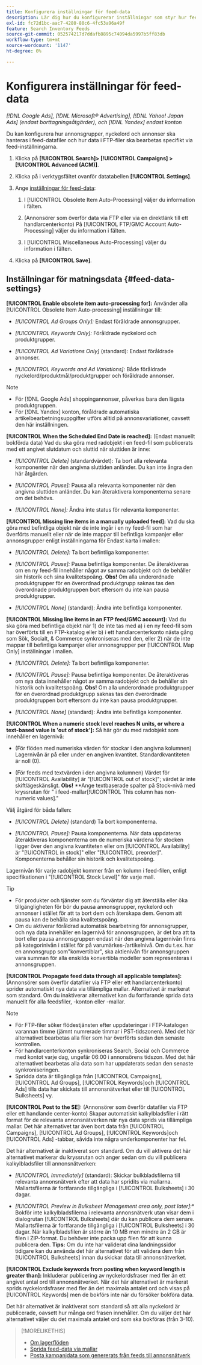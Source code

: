 ```yaml
---
title: Konfigurera inställningar för feed-data
description: Lär dig hur du konfigurerar inställningar som styr hur feed-data bearbetas.
exl-id: fc72d1bc-aac7-4280-80c6-4fc53a96a49f
feature: Search Inventory Feeds
source-git-commit: 052574217d7ddafb8895c74094da5997b5ff83db
workflow-type: tm+mt
source-wordcount: '1147'
ht-degree: 0%

---
```


# Konfigurera inställningar för feed-data

*[!DNL Google Ads], [!DNL Microsoft® Advertising], [!DNL Yahoo! Japan Ads] (endast borttagningsåtgärder), och [!DNL Yandex] endast konton*

Du kan konfigurera hur annonsgrupper, nyckelord och annonser ska hanteras i feed-datafiler och hur data i FTP-filer ska bearbetas specifikt via feed-inställningarna.

1. Klicka på **[!UICONTROL Search]> [!UICONTROL Campaigns] >[!UICONTROL Advanced (ACM)]**.

1. Klicka på i verktygsfältet ovanför datatabellen **[!UICONTROL Settings]**.

1. Ange [inställningar för feed-data](#feed-data-settings):

   1. I [!UICONTROL Obsolete Item Auto-Processing] väljer du information i fälten.

   1. (Annonsörer som överför data via FTP eller via en direktlänk till ett handlarcenterkonto) På [!UICONTROL FTP/GMC Account Auto-Processing] väljer du information i fälten.

   1. I [!UICONTROL Miscellaneous Auto-Processing] väljer du information i fälten.

1. Klicka på **[!UICONTROL Save]**.

## Inställningar för matningsdata {#feed-data-settings}

**[!UICONTROL Enable obsolete item auto-processing for]:** Använder alla [!UICONTROL Obsolete Item Auto-processing] inställningar till:

* *[!UICONTROL Ad Groups Only]:* Endast föråldrade annonsgrupper.

* *[!UICONTROL Keywords Only]:* Föråldrade nyckelord och produktgrupper.

* *[!UICONTROL Ad Variations Only]* (standard): Endast föråldrade annonser.

* *[!UICONTROL Keywords and Ad Variations]:* Både föråldrade nyckelord/produktmål/produktgrupper och föråldrade annonser.

>[!NOTE]
>
>* För [!DNL Google Ads] shoppingannonser, påverkas bara den lägsta produktgruppen.
>* För [!DNL Yandex] konton, föråldrade automatiska artikelbearbetningsuppgifter utförs alltid på annonsvariationer, oavsett den här inställningen.

**[!UICONTROL When the Scheduled End Date is reached]:** (Endast manuellt bokförda data) Vad du ska göra med radobjekt i en feed-fil som publicerats med ett angivet slutdatum och sluttid när sluttiden är inne:

* *[!UICONTROL Delete]* (standardvärdet): Ta bort alla relevanta komponenter när den angivna sluttiden anländer. Du kan inte ångra den här åtgärden.

* *[!UICONTROL Pause]:* Pausa alla relevanta komponenter när den angivna sluttiden anländer. Du kan återaktivera komponenterna senare om det behövs.

* *[!UICONTROL None]:* Ändra inte status för relevanta komponenter.

**[!UICONTROL Missing line items in a manually uploaded feed]:** Vad du ska göra med befintliga objekt när de inte ingår i en ny feed-fil som har överförts manuellt eller när de inte mappar till befintliga kampanjer eller annonsgrupper enligt inställningarna för Endast karta i mallen:

* *[!UICONTROL Delete]:* Ta bort befintliga komponenter.

* *[!UICONTROL Pause]:* Pausa befintliga komponenter. De återaktiveras om en ny feed-fil innehåller något av samma radobjekt och de behåller sin historik och sina kvalitetspoäng. **Obs!** Om alla underordnade produktgrupper för en överordnad produktgrupp saknas tas den överordnade produktgruppen bort eftersom du inte kan pausa produktgrupper.

* *[!UICONTROL None]* (standard): Ändra inte befintliga komponenter.

**[!UICONTROL Missing line items in an FTP feed/GMC account]:** Vad du ska göra med befintliga objekt när 1) de inte tas med a) i en ny feed-fil som har överförts till en FTP-katalog eller b) i ett handlarcenterkonto nästa gång som Sök, Socialt, &amp; Commerce synkroniseras med den, eller 2) när de inte mappar till befintliga kampanjer eller annonsgrupper per [!UICONTROL Map Only] inställningar i mallen.

* *[!UICONTROL Delete]:* Ta bort befintliga komponenter.

* *[!UICONTROL Pause]:* Pausa befintliga komponenter. De återaktiveras om nya data innehåller något av samma radobjekt och de behåller sin historik och kvalitetspoäng. **Obs!** Om alla underordnade produktgrupper för en överordnad produktgrupp saknas tas den överordnade produktgruppen bort eftersom du inte kan pausa produktgrupper.

* *[!UICONTROL None]* (standard): Ändra inte befintliga komponenter.

**[!UICONTROL When a numeric stock level reaches N units, or where a text-based value is 'out of stock']:** Så här gör du med radobjekt som innehåller en lagernivå:

* (För flöden med numeriska värden för stockar i den angivna kolumnen) Lagernivån är på eller under en angiven kvantitet. Standardkvantiteten är noll (0).

* (För feeds med textvärden i den angivna kolumnen) Värdet för [!UICONTROL Availability] är &quot;[!UICONTROL out of stock]&quot;; värdet är inte skiftlägeskänsligt. **Obs!** **Ange textbaserade spalter på Stock-nivå med kryssrutan för &quot; i feed-mallar[!UICONTROL This column has non-numeric values].&quot;

Välj åtgärd för båda fallen:

* *[!UICONTROL Delete]* (standard) Ta bort komponenterna.

* *[!UICONTROL Pause]:* Pausa komponenterna. När data uppdateras återaktiveras komponenterna om de numeriska värdena för stocken ligger över den angivna kvantiteten eller om [!UICONTROL Availability] är &quot;[!UICONTROL in stock]&quot; eller &quot;[!UICONTROL preorder]&quot;. Komponenterna behåller sin historik och kvalitetspoäng.

Lagernivån för varje radobjekt kommer från en kolumn i feed-filen, enligt specifikationen i &quot;[!UICONTROL Stock Level]&quot; för varje mall.

>[!TIP]
>
>* För produkter och tjänster som du förväntar dig att återställa eller öka tillgängligheten för bör du pausa annonsgrupper, nyckelord och annonser i stället för att ta bort dem och återskapa dem. Genom att pausa kan de behålla sina kvalitetspoäng.
>* Om du aktiverar föråldrad automatisk bearbetning för annonsgrupper, och nya data innehåller en lagernivå för annonsgruppen, är det bra att ta bort eller pausa annonsgruppen endast när den angivna lagernivån finns på kategorinivån i stället för på varumärkes-/artikelnivå. Om du t.ex. har en annonsgrupp som&quot;konvertiblar&quot;, ska aktienivån för annonsgruppen vara summan för alla enskilda konvertibla modeller som representeras i annonsgruppen.

**[!UICONTROL Propagate feed data through all applicable templates]:** (Annonsörer som överför datafiler via FTP eller ett handlarcenterkonto) sprider automatiskt nya data via tillämpliga mallar. Alternativet är markerat som standard. Om du inaktiverar alternativet kan du fortfarande sprida data manuellt för alla feedsfiler, -konton eller -mallar.

>[!NOTE]
>
>* För FTP-filer söker flödestjänsten efter uppdateringar i FTP-katalogen varannan timme (jämnt numrerade timmar i PST-tidszonen). Med det här alternativet bearbetas alla filer som har överförts sedan den senaste kontrollen.
>* För handlarcenterkonton synkroniseras Search, Social och Commerce med kontot varje dag, ungefär 06:00 i annonsörens tidszon. Med det här alternativet bearbetas alla data som har uppdaterats sedan den senaste synkroniseringen.
>* Spridda data är tillgängliga från [!UICONTROL Campaigns], [!UICONTROL Ad Groups], [!UICONTROL Keywords]och [!UICONTROL Ads] tills data har skickats till annonsnätverket eller till [!UICONTROL Bulksheets] vy.

**[!UICONTROL Post to the SE]:** (Annonsörer som överför datafiler via FTP eller ett handlande center-konto) Skapar automatiskt kalkylbladsfiler i rätt format för de relevanta annonsnätverken när nya data sprids via tillämpliga mallar. Det här alternativet tar även bort data från [!UICONTROL Campaigns], [!UICONTROL Ad Groups], [!UICONTROL Keywords]och [!UICONTROL Ads] -tabbar, såvida inte några underkomponenter har fel.

Det här alternativet är inaktiverat som standard. Om du vill aktivera det här alternativet markerar du kryssrutan och anger sedan om du vill publicera kalkylbladsfiler till annonsnätverken:

* *[!UICONTROL Immediately]* (standard): Skickar bulkbladsfilerna till relevanta annonsnätverk efter att data har spridits via mallarna. Mallartsfilerna är fortfarande tillgängliga i [!UICONTROL Bulksheets] i 30 dagar.

* *[!UICONTROL Preview in Bulksheet Management area only, post later]:** Bokför inte kalkylbladsfilerna i relevanta annonsnätverk utan visar dem i dialogrutan [!UICONTROL Bulksheets] där du kan publicera dem senare. Mallartsfilerna är fortfarande tillgängliga i [!UICONTROL Bulksheets] i 30 dagar. När kalkylbladsfilen är större än 10 MB men mindre än 2 GB är filen i ZIP-format. Du behöver inte packa upp filen för att kunna publicera den. **Tips:** Om du inte har validerat dina landningssidor tidigare kan du använda det här alternativet för att validera dem från [!UICONTROL Bulksheets] innan du skickar data till annonsnätverket.

**[!UICONTROL Exclude keywords from posting when keyword length is greater than]:** Inkluderar publicering av nyckelordsfraser med fler än ett angivet antal ord till annonsnätverket. När det här alternativet är markerat sprids nyckelordsfraser med fler än det maximala antalet ord och visas på [!UICONTROL Keywords] men de bokförs inte när du försöker bokföra data.

Det här alternativet är inaktiverat som standard så att alla nyckelord är publicerade, oavsett hur många ord frasen innehåller. Om du väljer det här alternativet väljer du det maximala antalet ord som ska bokföras (från 3-10).

>[!MORELIKETHIS]
>
>* [Om lagerflöden](/help/search-social-commerce/campaign-management/inventory-feeds/inventory-feeds-about.md)
>* [Sprida feed-data via mallar](/help/search-social-commerce/campaign-management/inventory-feeds/feed-data-propagate.md)
>* [Posta kampanjdata som genererats från feeds till annonsnätverk](propagated-data-post.md)
